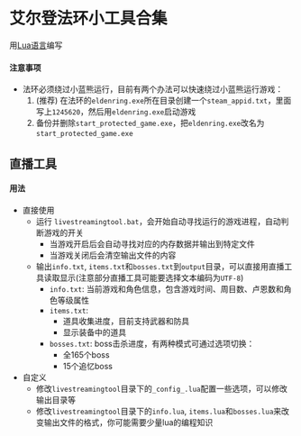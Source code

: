 # 艾尔登法环小工具合集
用[Lua语言](https://www.lua.org/)编写

#### 注意事项
* 法环必须绕过小蓝熊运行，目前有两个办法可以快速绕过小蓝熊运行游戏：
  1. (推荐) 在法环的`eldenring.exe`所在目录创建一个`steam_appid.txt`，里面写上`1245620`，然后用`eldenring.exe`启动游戏
  2. 备份并删除`start_protected_game.exe`，把`eldenring.exe`改名为`start_protected_game.exe`

## 直播工具
#### 用法
* 直接使用
  + 运行 `livestreamingtool.bat`，会开始自动寻找运行的游戏进程，自动判断游戏的开关
    - 当游戏开启后会自动寻找对应的内存数据并输出到特定文件
    - 当游戏关闭后会清空输出文件的内容
  + 输出`info.txt`, `items.txt`和`bosses.txt`到`output`目录，可以直接用直播工具读取显示(注意部分直播工具可能要选择文本编码为`UTF-8`)
    - `info.txt`: 当前游戏和角色信息，包含游戏时间、周目数、卢恩数和角色等级属性
    - `items.txt`:
      - 道具收集进度，目前支持武器和防具
      - 显示装备中的道具
    - `bosses.txt`: boss击杀进度，有两种模式可通过选项切换：
      - 全165个boss
      - 15个追忆boss
* 自定义
  + 修改`livestreamingtool`目录下的`_config_.lua`配置一些选项，可以修改输出目录等
  + 修改`livestreamingtool`目录下的`info.lua`, `items.lua`和`bosses.lua`来改变输出文件的格式，你可能需要少量lua的编程知识
